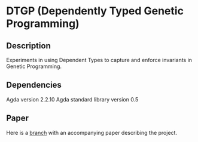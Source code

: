 DTGP (Dependently Typed Genetic Programming)
============================================

## Description ##

Experiments in using Dependent Types to capture and enforce invariants
in Genetic Programming.

## Dependencies ##

Agda version 2.2.10
Agda standard library version 0.5

## Paper ##

Here is a [branch](http://github.com/larrytheliquid/dtgp/tree/aaip11)
with an accompanying paper describing the project.


